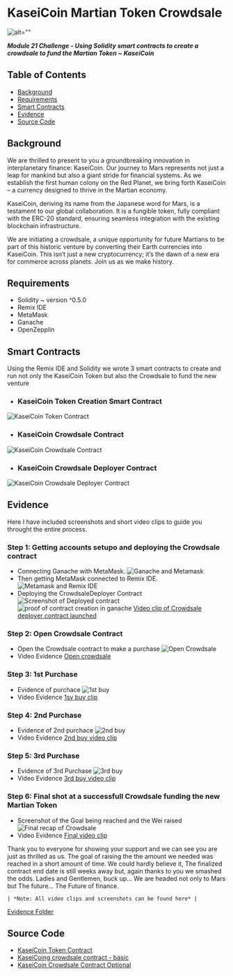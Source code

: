 # KaseiCoin Martian Token Crowdsale

![alt=""](Images/application-image.png)

***Module 21 Challenge - Using Solidity smart contracts to create a crowdsale to fund the Martian Token ~ KaseiCoin***

## Table of Contents
* [Background](#background)
* [Requirements](#requirements)
* [Smart Contracts](#smart_contracts)
* [Evidence](#evidence)
* [Source Code](#source_code)


## Background

We are thrilled to present to you a groundbreaking innovation in interplanetary finance: KaseiCoin. Our journey to Mars represents not just a leap for mankind but also a giant stride for financial systems. As we establish the first human colony on the Red Planet, we bring forth KaseiCoin – a currency designed to thrive in the Martian economy.

KaseiCoin, deriving its name from the Japanese word for Mars, is a testament to our global collaboration. It is a fungible token, fully compliant with the ERC-20 standard, ensuring seamless integration with the existing blockchain infrastructure.

We are initiating a crowdsale, a unique opportunity for future Martians to be part of this historic venture by converting their Earth currencies into KaseiCoin. This isn’t just a new cryptocurrency; it’s the dawn of a new era for commerce across planets. Join us as we make history.

## Requirements
* Solidity ~ version ^0.5.0
* Remix IDE
* MetaMask
* Ganache
* OpenZepplin

## Smart Contracts
Using the Remix IDE and Solidity we wrote 3 smart contracts to create and run not only the KaseiCoin Token but also the Crowdsale to fund the new venture


- ### KaseiCoin Token Creation Smart Contract
    
![KaseiCoin Token Contract](/Evaluation_Evidence/Kai_token_contract.png)

- ### KaseiCoin Crowdsale Contract

![KaseiCoin Crowdsale Contract](/Evaluation_Evidence/Crowdsale_contract.png)

- ### KaseiCoin Crowdsale Deployer Contract

![KaseiCoin Crowdsale Deployer Contract](/Evaluation_Evidence/KaseiCoinCrowdsaleDeployer.png)

## Evidence 
Here I have included screenshots and short video clips to guide you throught the entire process.
### Step 1: Getting accounts setupo and deploying the Crowdsale contract
- Connecting Ganache with MetaMask. 
![Ganache and Metamask](/Evaluation_Evidence/ganache_Metamask.png)
- Then getting MetaMask connected to Remix IDE.
![Metamask and Remix IDE](/Evaluation_Evidence/Metamask_remix.png)
- Deploying the CrowdsaleDeployer Contract
![Screenshot of Deployed contract](/Evaluation_Evidence/Screenshot%202024-04-09%20113810.png)
![proof of contract creation in ganache](/Evaluation_Evidence/ganache_contract_deployed.png)
[Video clip of Crowdsale deployer contract launched](/Evaluation_Evidence/deployervid.mp4)

### Step 2: Open Crowdsale Contract 
- Open the Crowdsale contract to make a purchase
![Open Crowdsale](/Evaluation_Evidence/crowdsaleopen.png)
- Video Evidence
[Open crowdsale](/Evaluation_Evidence/opencrowdsale.mp4)

### Step 3: 1st Purchase
- Evidence of purchace
![1st buy](/Evaluation_Evidence/1stbuy.png)
- Video Evidence
[1sy buy clip](/Evaluation_Evidence/firstbuyvid.mp4)

### Step 4: 2nd Purchase
- Evidence of 2nd purchace
![2nd buy](/Evaluation_Evidence/2ndbuy.png)
- Video Evidence
[2nd buy video clip](/Evaluation_Evidence/secondbuyvid.mp4)

### Step 5: 3rd Purchase
- Evidence of 3rd Purchase
![3rd buy](/Evaluation_Evidence/thirdbuy.png)
- Video Evidence
[3rd buy video clip](/Evaluation_Evidence/3rdbuy.mp4)

### Step 6: Final shot at a successfull Crowdsale funding the new Martian Token
- Screenshot of the Goal being reached and the Wei raised
![Final recap of Crowdsale](/Evaluation_Evidence/finalshot.png)
- Video Evidence
[Final video clip](/Evaluation_Evidence/finalvid.mp4)

Thank you to everyone for showing your support and we can see you are just as thrilled as us. The goal of raising the the amount we needed was reached in a short amount of time. We could hardly believe it, The finalized contract end date is still weeks away but, again thanks to you we smashed the odds. Ladies and Gentlemen, buck up... We are headed not only to Mars but The future... The Future of finance. 

    | *Note: All video clips and screenshots can be found here* |
[Evidence Folder](/Evaluation_Evidence/)

## Source Code

- [KaseiCoin Token Contract](KaseiCoin.sol)
- [KaseiCoing crowdsale contract - basic](/KaseiCoinCrowdsale.sol)
- [KaseiCoin Crowdsale Contract Optional](KaseiCoinCrowdsaleOptional.sol)

